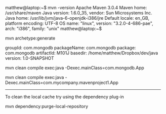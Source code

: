 

matthew@laptop:~$ mvn -version
Apache Maven 3.0.4
Maven home: /usr/share/maven
Java version: 1.6.0_35, vendor: Sun Microsystems Inc.
Java home: /usr/lib/jvm/java-6-openjdk-i386/jre
Default locale: en_GB, platform encoding: UTF-8
OS name: "linux", version: "3.2.0-4-686-pae", arch: "i386", family: "unix"
matthew@laptop:~$ 



mvn archetype:generate


groupId: com.mongodb
packageName: com.mongodb
package: com.mongodb
artifactId: M101J
basedir: /home/matthew/Dropbox/dev/java
version: 1.0-SNAPSHOT


mvn clean compile exec:java -Dexec.mainClass=com.mongodb.App

mvn clean compile exec:java -Dexec.mainClass=com.mycompany.mavenproject1.App




---

To clean the local cache try using the dependency plug-in

mvn dependency:purge-local-repository



